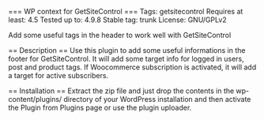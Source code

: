 === WP context for GetSiteControl ===
Tags: getsitecontrol
Requires at least: 4.5
Tested up to: 4.9.8
Stable tag: trunk
License: GNU/GPLv2

Add some useful tags in the header to work well with GetSiteControl

== Description ==
Use this plugin to add some useful informations in the footer for GetSiteControl.
It will add some target info for logged in users, post and product tags.
If Woocommerce subscription is activated, it will add a target for active subscribers.

== Installation ==
Extract the zip file and just drop the contents in the wp-content/plugins/ directory of your WordPress installation and then activate the Plugin from Plugins page or use the plugin uploader.